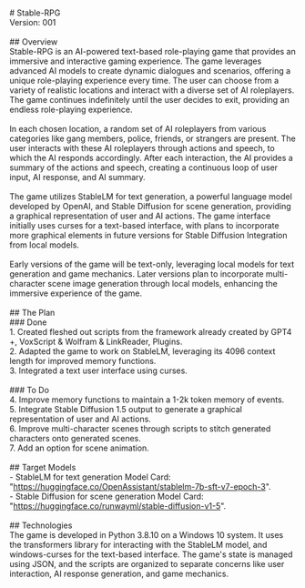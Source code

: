 <br># Stable-RPG
<br>Version: 001
<br>
<br>## Overview
<br>Stable-RPG is an AI-powered text-based role-playing game that provides an immersive and interactive gaming experience. The game leverages advanced AI models to create dynamic dialogues and scenarios, offering a unique role-playing experience every time. The user can choose from a variety of realistic locations and interact with a diverse set of AI roleplayers. The game continues indefinitely until the user decides to exit, providing an endless role-playing experience.
<br>
<br>In each chosen location, a random set of AI roleplayers from various categories like gang members, police, friends, or strangers are present. The user interacts with these AI roleplayers through actions and speech, to which the AI responds accordingly. After each interaction, the AI provides a summary of the actions and speech, creating a continuous loop of user input, AI response, and AI summary.
<br>
<br>The game utilizes StableLM for text generation, a powerful language model developed by OpenAI, and Stable Diffusion for scene generation, providing a graphical representation of user and AI actions. The game interface initially uses curses for a text-based interface, with plans to incorporate more graphical elements in future versions for Stable Diffusion Integration from local models.
<br>
<br>Early versions of the game will be text-only, leveraging local models for text generation and game mechanics. Later versions plan to incorporate multi-character scene image generation through local models, enhancing the immersive experience of the game.
<br>
<br>## The Plan
<br>### Done
<br>1. Created fleshed out scripts from the framework already created by GPT4 +, VoxScript & Wolfram & LinkReader, Plugins.
<br>2. Adapted the game to work on StableLM, leveraging its 4096 context length for improved memory functions.
<br>3. Integrated a text user interface using curses.
<br>
<br>### To Do
<br>4. Improve memory functions to maintain a 1-2k token memory of events.
<br>5. Integrate Stable Diffusion 1.5 output to generate a graphical representation of user and AI actions.
<br>6. Improve multi-character scenes through scripts to stitch generated characters onto generated scenes.
<br>7. Add an option for scene animation.
<br>
<br>## Target Models
<br>- StableLM for text generation Model Card: "https://huggingface.co/OpenAssistant/stablelm-7b-sft-v7-epoch-3".
<br>- Stable Diffusion for scene generation Model Card: "https://huggingface.co/runwayml/stable-diffusion-v1-5". 
<br>
<br>## Technologies
<br>The game is developed in Python 3.8.10 on a Windows 10 system. It uses the transformers library for interacting with the StableLM model, and windows-curses for the text-based interface. The game's state is managed using JSON, and the scripts are organized to separate concerns like user interaction, AI response generation, and game mechanics.
